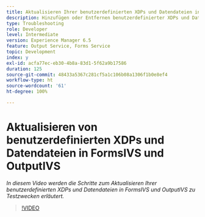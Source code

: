 ```yaml
---
title: Aktualisieren Ihrer benutzerdefinierten XDPs und Datendateien in FormsIVS und OutputIVS für Testzwecke
description: Hinzufügen oder Entfernen benutzerdefinierter XDPs und Datendateien in FormsIVS und OutputIVS
type: Troubleshooting
role: Developer
level: Intermediate
version: Experience Manager 6.5
feature: Output Service, Forms Service
topic: Development
index: y
exl-id: acfa77ec-eb30-4b8a-83d1-5f62a9b17586
duration: 125
source-git-commit: 48433a5367c281cf5a1c106b08a1306f1b0e8ef4
workflow-type: ht
source-wordcount: '61'
ht-degree: 100%

---
```


# Aktualisieren von benutzerdefinierten XDPs und Datendateien in FormsIVS und OutputIVS

*In diesem Video werden die Schritte zum Aktualisieren Ihrer benutzerdefinierten XDPs und Datendateien in FormsIVS und OutputIVS zu Testzwecken erläutert.*

>[!VIDEO](https://video.tv.adobe.com/v/335513?quality=12&learn=on)
